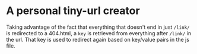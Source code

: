 # A personal tiny-url creator

Taking advantage of the fact that everything that doesn't end in just `/link/` is redirected to a 404.html, a `key` is retrieved from everything after `/link/` in the url. That key is used to redirect again based on key/value pairs in the js file.
